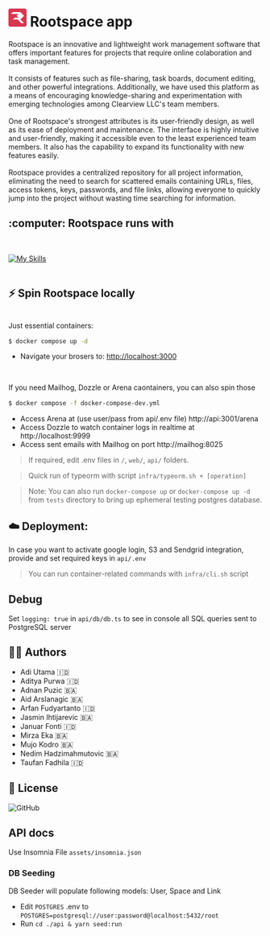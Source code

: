 # <img src="https://github.com/nardev/Rootspaceapp/blob/master/web/src/assets/logo.png?raw=true" /> Rootspace app

Rootspace is an innovative and lightweight work management software that offers important features for projects that require online colaboration and task management.  
<br>
It consists of features such as file-sharing, task boards, document editing, and other powerful integrations. Additionally, we have used this platform as a means of encouraging knowledge-sharing and experimentation with emerging technologies among Clearview LLC's team members.  
<br>
One of Rootspace's strongest attributes is its user-friendly design, as well as its ease of deployment and maintenance. The interface is highly intuitive and user-friendly, making it accessible even to the least experienced team members. It also has the capability to expand its functionality with new features easily.  
<br>
Rootspace provides a centralized repository for all project information, eliminating the need to search for scattered emails containing URLs, files, access tokens, keys, passwords, and file links, allowing everyone to quickly jump into the project without wasting time searching for information.  

<!-- ABOUT THE PROJECT -->
<h2 id="about-the-project"> :computer: Rootspace runs with</h2>
<br>  
  
[![My Skills](https://skillicons.dev/icons?i=nodejs,vue,typescript,postgresql,redis,docker)](https://skillicons.dev)  
<br>  

## :zap: Spin Rootspace locally
<br>  
Just essential containers:
    
```bash
$ docker compose up -d
````
  
  * Navigate your brosers to: [http://localhost:3000](http://localhost:3000)  
  
<br>  

If you need Mailhog, Dozzle or Arena caontainers, you can also spin those
```bash
$ docker compose -f docker-compose-dev.yml
```
  * Access Arena at (use user/pass from api/.env file) http://api:3001/arena
  * Access Dozzle to watch container logs in realtime at http://localhost:9999
  * Access sent emails with Mailhog on port http://mailhog:8025

> If required, edit .env files in `/`, `web/`, `api/` folders.

> Quick run of typeorm with script `infra/typeorm.sh + [operation]`  

> Note: You can also run `docker-compose up` or `docker-compose up -d` from `tests` directory to bring up ephemeral testing postgres database.

## :cloud: Deployment:

  In case you want to activate google login, S3 and Sendgrid integration, provide and set required keys in `api/.env`

> You can run container-related commands with `infra/cli.sh` script

## Debug
Set `logging: true` in `api/db/db.ts` to see in console all SQL queries sent to PostgreSQL server

## :man_technologist: Authors

* Adi Utama :indonesia:
* Aditya Purwa :indonesia:
* Adnan Puzic :bosnia_herzegovina:
* Aid Arslanagic :bosnia_herzegovina:
* Arfan Fudyartanto :indonesia:
* Jasmin Ihtijarevic :bosnia_herzegovina:
* Januar Fonti :indonesia:
* Mirza Eka :bosnia_herzegovina:
* Mujo Kodro :bosnia_herzegovina:
* Nedim Hadzimahmutovic :bosnia_herzegovina:
* Taufan Fadhila :indonesia:

## :scroll: License  
![GitHub](https://img.shields.io/github/license/Rootspaceapp/Rootspace)  
  
## API docs

Use Insomnia File `assets/insomnia.json`

### DB Seeding
DB Seeder will populate following models: User, Space and Link
- Edit `POSTGRES` .env to `POSTGRES=postgresql://user:password@localhost:5432/root`
- Run `cd ./api & yarn seed:run`


